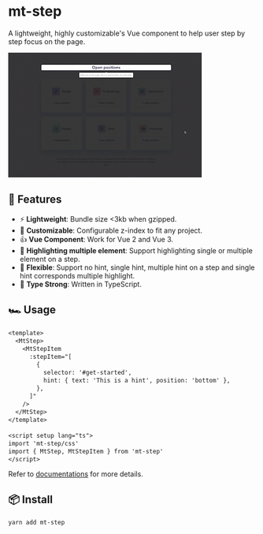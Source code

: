# mt-step

A lightweight, highly customizable's Vue component to help user step by step focus on the page.

![image](https://raw.githubusercontent.com/motea927/mt-step/master/assets/demo.gif)

## 🚀 Features

- ⚡ **Lightweight**: Bundle size <3kb when gzipped.
- 🧩 **Customizable**: Configurable z-index to fit any project.
- 👍 **Vue Component**: Work for Vue 2 and Vue 3.
- 🧶 **Highlighting multiple element**: Support highlighting single or multiple element on a step.
- 🔌 **Flexible**: Support no hint, single hint, multiple hint on a step and single hint corresponds multiple highlight.
- 🦾 **Type Strong**: Written in TypeScript.

## 🏎 Usage

```vue
<template>
  <MtStep>
    <MtStepItem
      :stepItem="[
        {
          selector: '#get-started',
          hint: { text: 'This is a hint', position: 'bottom' },
        },
      ]"
    />
  </MtStep>
</template>

<script setup lang="ts">
import 'mt-step/css'
import { MtStep, MtStepItem } from 'mt-step'
</script>
```

Refer to [documentations](https://mt-step.morty.tw/) for more details.

## 📦 Install

```bash
yarn add mt-step
```
